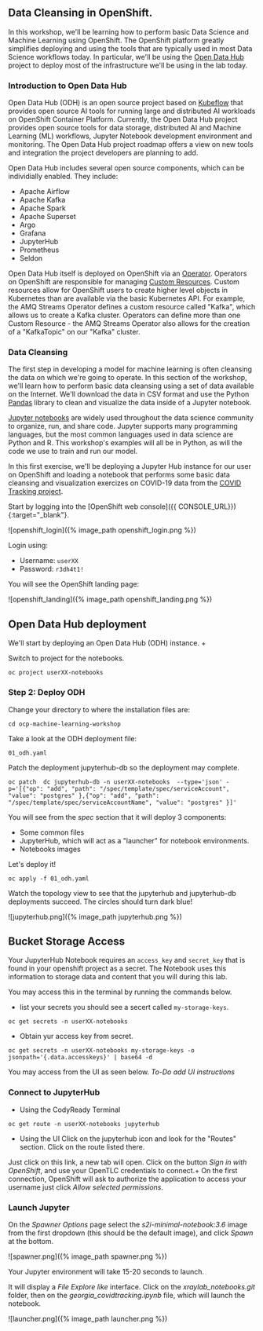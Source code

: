 ## Data Cleansing in OpenShift.

In this workshop, we'll be learning how to perform basic Data Science and Machine Learning using OpenShift. The OpenShift platform greatly simplifies deploying and using the tools that are typically used in most Data Science workflows today. In particular, we'll be using the [Open Data Hub](http://opendatahub.io) project to deploy most of the infrastructure we'll be using in the lab today.

### Introduction to Open Data Hub

Open Data Hub (ODH) is an open source project based on [Kubeflow](https://kubeflow.org/) that provides open source AI tools for running large and distributed AI workloads on OpenShift Container Platform. Currently, the Open Data Hub project provides open source tools for data storage, distributed AI and Machine Learning (ML) workflows, Jupyter Notebook development environment and monitoring. The Open Data Hub project roadmap offers a view on new tools and integration the project developers are planning to add.

Open Data Hub includes several open source components, which can be individially enabled. They include:

* Apache Airflow
* Apache Kafka
* Apache Spark
* Apache Superset
* Argo
* Grafana
* JupyterHub
* Prometheus
* Seldon

Open Data Hub itself is deployed on OpenShift via an [Operator](https://www.openshift.com/learn/topics/operators). Operators on OpenShift are responsible for managing [Custom Resources](https://kubernetes.io/docs/concepts/extend-kubernetes/api-extension/custom-resources/). Custom resources allow for OpenShift users to create higher level objects in Kubernetes than are available via the basic Kubernetes API. For example, the AMQ Streams Operator defines a custom resource called "Kafka", which allows us to create a Kafka cluster. Operators can define more than one Custom Resource - the AMQ Streams Operator also allows for the creation of a "KafkaTopic" on our "Kafka" cluster.

### Data Cleansing

The first step in developing a model for machine learning is often cleansing the data on which we're going to operate. In this section of the workshop, we'll learn how to perform basic data cleansing using a set of data available on the Internet. We'll download the data in CSV format and use the Python [Pandas](https://pandas.pydata.org/) library to clean and visualize the data inside of a Jupyter notebook.

[Jupyter notebooks](https://jupyter.org/) are widely used throughout the data science community to organize, run, and share code. Jupyter supports many programming languages, but the most common languages used in data science are Python and R. This workshop's examples will all be in Python, as will the code we use to train and run our model.

In this first exercise, we'll be deploying a Jupyter Hub instance for our user on OpenShift and loading a notebook that performs some basic data cleansing and visualization exercizes on COVID-19 data from the [COVID Tracking project](https://covidtracking.com/).

Start by logging into the [OpenShift web console]({{ CONSOLE_URL}}){:target="_blank"}.

![openshift_login]({% image_path openshift_login.png %})

Login using:

* Username: `userXX`
* Password: `r3dh4t1!` 

You will see the OpenShift landing page:

![openshift_landing]({% image_path openshift_landing.png %})

## Open Data Hub deployment

We'll start by deploying an Open Data Hub (ODH) instance. +

Switch to project for the notebooks.

```
oc project userXX-notebooks
```

### Step 2: Deploy ODH

Change your directory to where the installation files are:

```
cd ocp-machine-learning-workshop
```

Take a look at the ODH deployment file:

```
01_odh.yaml
```

Patch the deployment jupyterhub-db so the deployment may complete.

```
oc patch  dc jupyterhub-db -n userXX-notebooks  --type='json' -p='[{"op": "add", "path": "/spec/template/spec/serviceAccount", "value": "postgres" },{"op": "add", "path": "/spec/template/spec/serviceAccountName", "value": "postgres" }]'
```

You will see from the *spec* section that it will deploy 3 components:

* Some common files
* JupyterHub, which will act as a "launcher" for notebook environments.
* Notebooks images

Let's deploy it!

```
oc apply -f 01_odh.yaml
```

Watch the topology view to see that the jupyterhub and jupyterhub-db deployments succeed. The circles should turn dark blue!

![jupyterhub.png]({% image_path jupyterhub.png %})

## Bucket Storage Access
Your JupyterHub Notebook  requires an `access_key` and `secret_key` that is found in your openshift project as a secret. The Notebook uses this information to storage data and content that you will during this lab. 

You may access this in the terminal by running the commands below. 
* list your secrets you should see a secert called `my-storage-keys`.

```
oc get secrets -n userXX-notebooks
```

* Obtain yur access key from secret. 

```
oc get secrets -n userXX-notebooks my-storage-keys -o jsonpath='{.data.accesskeys}' | base64 -d
```

You may access from the UI as seen below. 
*To-Do add UI instructions*


### Connect to JupyterHub

* Using the CodyReady Terminal 
```
oc get route -n userXX-notebooks jupyterhub 
```

* Using the UI 
Click on the jupyterhub icon and look for the "Routes" section. Click on the route listed there.

Just click on this link, a new tab will open. Click on the button *Sign in with OpenShift*, and use your OpenTLC credentials to connect.+
On the first connection, OpenShift will ask to authorize the application to access your username just click *Allow selected permissions*.

### Launch Jupyter

On the *Spawner Options* page select the *s2i-minimal-notebook:3.6* image from the first dropdown (this should be the default image), and click *Spawn* at the bottom.

![spawner.png]({% image_path spawner.png %})

Your Jupyter environment will take 15-20 seconds to launch.

It will display a _File Explore like_ interface. Click on the *xraylab_notebooks.git* folder, then on the *georgia_covidtracking.ipynb* file, which will launch the notebook.

![launcher.png]({% image_path launcher.png %})